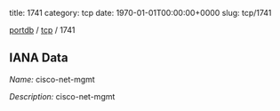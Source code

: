 title: 1741
category: tcp
date: 1970-01-01T00:00:00+0000
slug: tcp/1741

[portdb](/) / [tcp](/category/tcp.html) / 1741


## IANA Data

_Name:_ cisco-net-mgmt

_Description:_ cisco-net-mgmt

